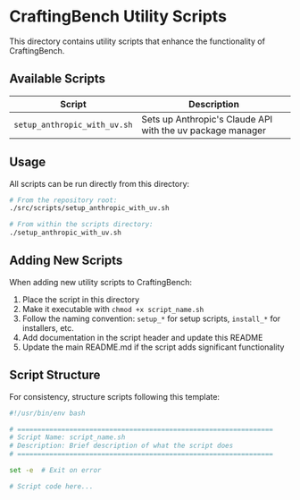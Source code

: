 # CraftingBench Utility Scripts

This directory contains utility scripts that enhance the functionality of CraftingBench.

## Available Scripts

| Script | Description |
|--------|-------------|
| `setup_anthropic_with_uv.sh` | Sets up Anthropic's Claude API with the uv package manager |

## Usage

All scripts can be run directly from this directory:

```bash
# From the repository root:
./src/scripts/setup_anthropic_with_uv.sh

# From within the scripts directory:
./setup_anthropic_with_uv.sh
```

## Adding New Scripts

When adding new utility scripts to CraftingBench:

1. Place the script in this directory
2. Make it executable with `chmod +x script_name.sh`
3. Follow the naming convention: `setup_*` for setup scripts, `install_*` for installers, etc.
4. Add documentation in the script header and update this README
5. Update the main README.md if the script adds significant functionality

## Script Structure

For consistency, structure scripts following this template:

```bash
#!/usr/bin/env bash

# ================================================================
# Script Name: script_name.sh
# Description: Brief description of what the script does
# ================================================================

set -e  # Exit on error

# Script code here...
``` 